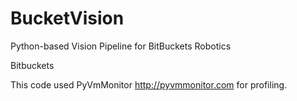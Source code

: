 # BucketVision
Python-based Vision Pipeline for BitBuckets Robotics

Bitbuckets

This code used PyVmMonitor http://pyvmmonitor.com for profiling.
